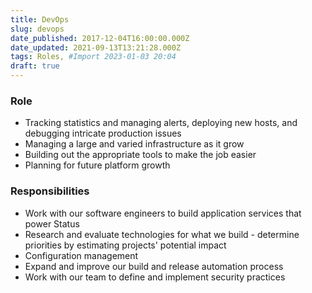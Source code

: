 ```yaml
---
title: DevOps
slug: devops
date_published: 2017-12-04T16:00:00.000Z
date_updated: 2021-09-13T13:21:28.000Z
tags: Roles, #Import 2023-01-03 20:04
draft: true
---
```


### Role

- Tracking statistics and managing alerts, deploying new hosts, and debugging intricate production issues
- Managing a large and varied infrastructure as it grow
- Building out the appropriate tools to make the job easier
- Planning for future platform growth 

### Responsibilities

- Work with our software engineers to build application services that power Status
- Research and evaluate technologies for what we build - determine priorities by estimating projects' potential impact 
- Configuration management 
- Expand and improve our build and release automation process 
- Work with our team to define and implement security practices 
